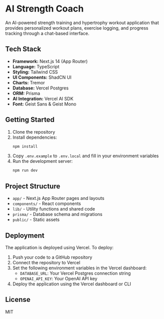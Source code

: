 # AI Strength Coach

An AI-powered strength training and hypertrophy workout application that provides personalized workout plans, exercise logging, and progress tracking through a chat-based interface.

## Tech Stack

- **Framework:** Next.js 14 (App Router)
- **Language:** TypeScript
- **Styling:** Tailwind CSS
- **UI Components:** ShadCN UI
- **Charts:** Tremor
- **Database:** Vercel Postgres
- **ORM:** Prisma
- **AI Integration:** Vercel AI SDK
- **Font:** Geist Sans & Geist Mono

## Getting Started

1. Clone the repository
2. Install dependencies:
   ```bash
   npm install
   ```
3. Copy `.env.example` to `.env.local` and fill in your environment variables
4. Run the development server:
   ```bash
   npm run dev
   ```

## Project Structure

- `app/` - Next.js App Router pages and layouts
- `components/` - React components
- `lib/` - Utility functions and shared code
- `prisma/` - Database schema and migrations
- `public/` - Static assets

## Deployment

The application is deployed using Vercel. To deploy:

1. Push your code to a GitHub repository
2. Connect the repository to Vercel
3. Set the following environment variables in the Vercel dashboard:
   - `DATABASE_URL`: Your Vercel Postgres connection string
   - `OPENAI_API_KEY`: Your OpenAI API key
4. Deploy the application using the Vercel dashboard or CLI

## License

MIT
